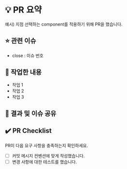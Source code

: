 # 💡 PR 요약
예시) 지점 선택하는 component를 적용하기 위해 PR을 했습니다. 

## ⭐️ 관련 이슈
- close : 이슈 번호

## 📍 작업한 내용
- 작업 1
- 작업 2
- 작업 3

## 🔎 결과 및 이슈 공유


## ✔️ PR Checklist
PR이 다음 요구 사항을 충족하는지 확인하세요.

- [ ] 커밋 메시지 컨벤션에 맞게 작성했습니다.
- [ ] 변경 사항에 대한 테스트를 했습니다. 
